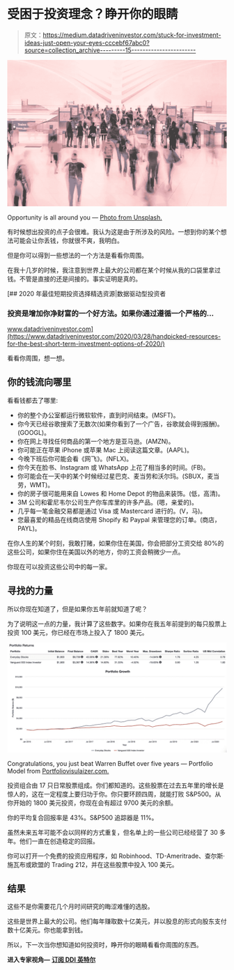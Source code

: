 # 受困于投资理念？睁开你的眼睛

> 原文：<https://medium.datadriveninvestor.com/stuck-for-investment-ideas-just-open-your-eyes-cccebf67abc0?source=collection_archive---------15----------------------->

![](img/21f81bcd11866664cf10cf091bd60d4e.png)

Opportunity is all around you — [Photo from Unsplash.](https://unsplash.com/photos/DL1GlK9HgFM)

有时候想出投资的点子会很难。我认为这是由于所涉及的风险。一想到你的某个想法可能会让你丢钱，你就很不爽，我明白。

但是你可以得到一些想法的一个方法是看看你周围。

在我十几岁的时候，我注意到世界上最大的公司都在某个时候从我的口袋里拿过钱。不管是直接的还是间接的。事实证明是真的。

[](https://www.datadriveninvestor.com/2020/03/28/handpicked-resources-for-the-best-short-term-investment-options-of-2020/) [## 2020 年最佳短期投资选择精选资源|数据驱动型投资者

### 投资是增加你净财富的一个好方法。如果你通过遵循一个严格的…

www.datadriveninvestor.com](https://www.datadriveninvestor.com/2020/03/28/handpicked-resources-for-the-best-short-term-investment-options-of-2020/) 

看看你周围，想一想。

## 你的钱流向哪里

看看钱都去了哪里:

*   你的整个办公室都运行微软软件，直到时间结束。(MSFT)。
*   你今天已经谷歌搜索了无数次(如果你看到了一个广告，谷歌就会得到报酬)。(GOOGL)。
*   你在网上寻找任何商品的第一个地方是亚马逊。(AMZN)。
*   你可能正在苹果 iPhone 或苹果 Mac 上阅读这篇文章。(AAPL)。
*   今晚下班后你可能会看《网飞》。(NFLX)。
*   你今天在脸书、Instagram 或 WhatsApp 上花了相当多的时间。(FB)。
*   你可能会在一天中的某个时候经过星巴克、麦当劳和沃尔玛。(SBUX，麦当劳，WMT)。
*   你的房子很可能用来自 Lowes 和 Home Depot 的物品来装饰。(低，高清)。
*   3M 公司和霍尼韦尔公司生产你车库里的许多产品。(嗯，亲爱的)。
*   几乎每一笔金融交易都是通过 Visa 或 Mastercard 进行的。(V，马)。
*   您最喜爱的精品在线商店使用 Shopify 和 Paypal 来管理您的订单。(商店，PAYL)。

在你人生的某个时刻，我敢打赌，如果你住在美国，你会把部分工资交给 80%的这些公司，如果你住在美国以外的地方，你的工资会稍微少一点。

你现在可以投资这些公司中的每一家。

## 寻找的力量

所以你现在知道了，但是如果你五年前就知道了呢？

为了说明这一点的力量，我计算了这些数字。如果你在我五年前提到的每只股票上投资 100 美元，你已经在市场上投入了 1800 美元。

![](img/35a3d611ace0e623b3d8fd6e0de0b8bb.png)

Congratulations, you just beat Warren Buffet over five years — Portfolio Model from [Portfoliovisulaizer.com.](https://www.portfoliovisualizer.com/backtest-portfolio#analysisResults)

投资组合由 17 只日常股票组成。你们都知道的。这些股票在过去五年里的增长是惊人的，这在一定程度上要归功于你。你只要环顾四周，就能打败 S&P500。从你开始的 1800 美元投资，你现在会有超过 9700 美元的余额。

你的平均复合回报率是 43%。S&P500 追踪器是 11%。

虽然未来五年可能不会以同样的方式重复，但名单上的一些公司已经经营了 30 多年。他们一直在创造稳定的回报。

你可以打开一个免费的投资应用程序，如 Robinhood、TD-Ameritrade、查尔斯·施瓦布或欧盟的 Trading 212，并在这些股票中投入 100 美元。

## 结果

这些不是你需要花几个月时间研究的晦涩难懂的选股。

这些是世界上最大的公司。他们每年赚取数十亿美元，并以股息的形式向股东支付数十亿美元。你也能拿到钱。

所以，下一次当你想知道如何投资时，睁开你的眼睛看看你周围的东西。

**进入专家视角—** [**订阅 DDI 英特尔**](https://datadriveninvestor.com/ddi-intel)